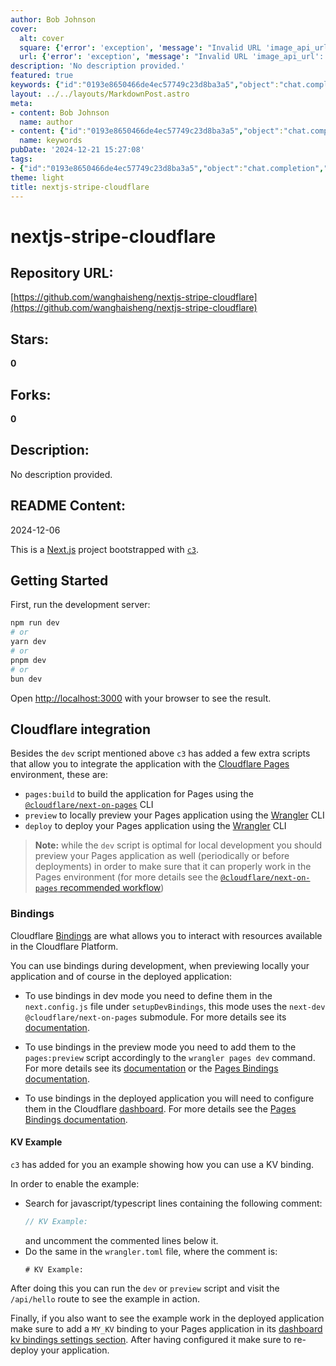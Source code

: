 ```yaml
---
author: Bob Johnson
cover:
  alt: cover
  square: {'error': 'exception', 'message': "Invalid URL 'image_api_url': No scheme supplied. Perhaps you meant https://image_api_url?"}
  url: {'error': 'exception', 'message': "Invalid URL 'image_api_url': No scheme supplied. Perhaps you meant https://image_api_url?"}
description: 'No description provided.'
featured: true
keywords: {"id":"0193e8650466de4ec57749c23d8ba3a5","object":"chat.completion","created":1734770754,"model":"Qwen/Qwen2.5-7B-Instruct","choices":[{"index":0,"message":{"role":"assistant","content":"### Keywords\n- Next.js\n- Stripe\n- Cloudflare\n- c3\n- Cloudflare Pages\n- Wrangler\n- KV Binding\n- Development\n- Preview\n- Deployment\n- Next-on-Pages\n- Dev Scripts\n- Function Bindings\n\n### Tags\n- Next.js Project\n- Cloud Integration\n- Development Server\n- Cloudflare Integration\n- Wrangler CLI\n- Local Preview\n- Deployment Workflow\n- Function Binding Examples\n- Cloudflare Pages Environment\n- KV Store Binding\n- Next-on-Pages CLI"},"finish_reason":"stop"}],"usage":{"prompt_tokens":865,"completion_tokens":111,"total_tokens":976},"system_fingerprint":""}
layout: ../../layouts/MarkdownPost.astro
meta:
- content: Bob Johnson
  name: author
- content: {"id":"0193e8650466de4ec57749c23d8ba3a5","object":"chat.completion","created":1734770754,"model":"Qwen/Qwen2.5-7B-Instruct","choices":[{"index":0,"message":{"role":"assistant","content":"### Keywords\n- Next.js\n- Stripe\n- Cloudflare\n- c3\n- Cloudflare Pages\n- Wrangler\n- KV Binding\n- Development\n- Preview\n- Deployment\n- Next-on-Pages\n- Dev Scripts\n- Function Bindings\n\n### Tags\n- Next.js Project\n- Cloud Integration\n- Development Server\n- Cloudflare Integration\n- Wrangler CLI\n- Local Preview\n- Deployment Workflow\n- Function Binding Examples\n- Cloudflare Pages Environment\n- KV Store Binding\n- Next-on-Pages CLI"},"finish_reason":"stop"}],"usage":{"prompt_tokens":865,"completion_tokens":111,"total_tokens":976},"system_fingerprint":""}
  name: keywords
pubDate: '2024-12-21 15:27:08'
tags:
- {"id":"0193e8650466de4ec57749c23d8ba3a5","object":"chat.completion","created":1734770754,"model":"Qwen/Qwen2.5-7B-Instruct","choices":[{"index":0,"message":{"role":"assistant","content":"### Keywords\n- Next.js\n- Stripe\n- Cloudflare\n- c3\n- Cloudflare Pages\n- Wrangler\n- KV Binding\n- Development\n- Preview\n- Deployment\n- Next-on-Pages\n- Dev Scripts\n- Function Bindings\n\n### Tags\n- Next.js Project\n- Cloud Integration\n- Development Server\n- Cloudflare Integration\n- Wrangler CLI\n- Local Preview\n- Deployment Workflow\n- Function Binding Examples\n- Cloudflare Pages Environment\n- KV Store Binding\n- Next-on-Pages CLI"},"finish_reason":"stop"}],"usage":{"prompt_tokens":865,"completion_tokens":111,"total_tokens":976},"system_fingerprint":""}
theme: light
title: nextjs-stripe-cloudflare
---
```


# nextjs-stripe-cloudflare

## Repository URL: 
[https://github.com/wanghaisheng/nextjs-stripe-cloudflare](https://github.com/wanghaisheng/nextjs-stripe-cloudflare)

## Stars: 
**0**

## Forks: 
**0**

## Description: 
No description provided.

## README Content: 
2024-12-06

This is a [Next.js](https://nextjs.org/) project bootstrapped with [`c3`](https://developers.cloudflare.com/pages/get-started/c3).

## Getting Started

First, run the development server:

```bash
npm run dev
# or
yarn dev
# or
pnpm dev
# or
bun dev
```

Open [http://localhost:3000](http://localhost:3000) with your browser to see the result.

## Cloudflare integration

Besides the `dev` script mentioned above `c3` has added a few extra scripts that allow you to integrate the application with the [Cloudflare Pages](https://pages.cloudflare.com/) environment, these are:
  - `pages:build` to build the application for Pages using the [`@cloudflare/next-on-pages`](https://github.com/cloudflare/next-on-pages) CLI
  - `preview` to locally preview your Pages application using the [Wrangler](https://developers.cloudflare.com/workers/wrangler/) CLI
  - `deploy` to deploy your Pages application using the [Wrangler](https://developers.cloudflare.com/workers/wrangler/) CLI

> __Note:__ while the `dev` script is optimal for local development you should preview your Pages application as well (periodically or before deployments) in order to make sure that it can properly work in the Pages environment (for more details see the [`@cloudflare/next-on-pages` recommended workflow](https://github.com/cloudflare/next-on-pages/blob/05b6256/internal-packages/next-dev/README.md#recommended-workflow))

### Bindings

Cloudflare [Bindings](https://developers.cloudflare.com/pages/functions/bindings/) are what allows you to interact with resources available in the Cloudflare Platform.

You can use bindings during development, when previewing locally your application and of course in the deployed application:

- To use bindings in dev mode you need to define them in the `next.config.js` file under `setupDevBindings`, this mode uses the `next-dev` `@cloudflare/next-on-pages` submodule. For more details see its [documentation](https://github.com/cloudflare/next-on-pages/blob/05b6256/internal-packages/next-dev/README.md).

- To use bindings in the preview mode you need to add them to the `pages:preview` script accordingly to the `wrangler pages dev` command. For more details see its [documentation](https://developers.cloudflare.com/workers/wrangler/commands/#dev-1) or the [Pages Bindings documentation](https://developers.cloudflare.com/pages/functions/bindings/).

- To use bindings in the deployed application you will need to configure them in the Cloudflare [dashboard](https://dash.cloudflare.com/). For more details see the  [Pages Bindings documentation](https://developers.cloudflare.com/pages/functions/bindings/).

#### KV Example

`c3` has added for you an example showing how you can use a KV binding.

In order to enable the example:
- Search for javascript/typescript lines containing the following comment:
  ```ts
  // KV Example:
  ```
  and uncomment the commented lines below it.
- Do the same in the `wrangler.toml` file, where
  the comment is:
  ```
  # KV Example:
  ```

After doing this you can run the `dev` or `preview` script and visit the `/api/hello` route to see the example in action.

Finally, if you also want to see the example work in the deployed application make sure to add a `MY_KV` binding to your Pages application in its [dashboard kv bindings settings section](https://dash.cloudflare.com/?to=/:account/pages/view/:pages-project/settings/functions#kv_namespace_bindings_section). After having configured it make sure to re-deploy your application.

